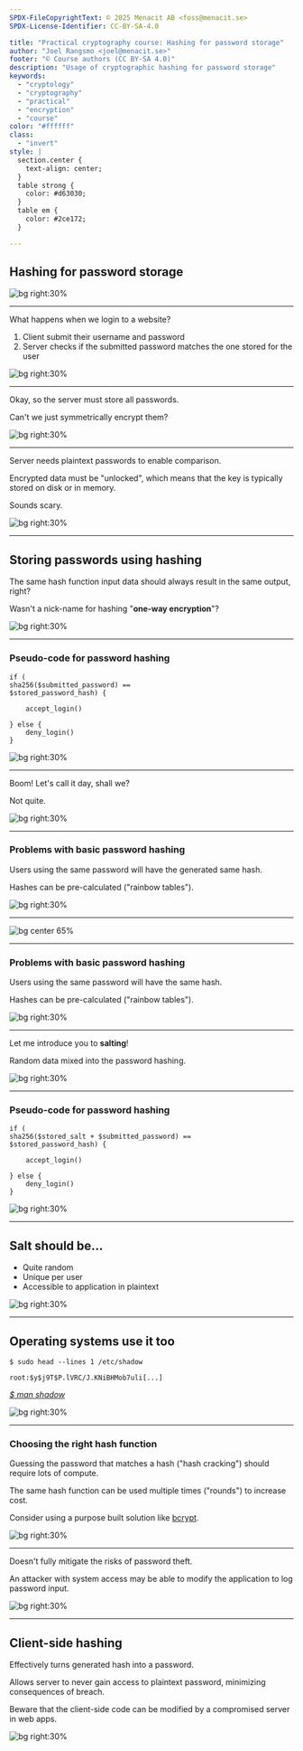```yaml
---
SPDX-FileCopyrightText: © 2025 Menacit AB <foss@menacit.se>
SPDX-License-Identifier: CC-BY-SA-4.0

title: "Practical cryptography course: Hashing for password storage"
author: "Joel Rangsmo <joel@menacit.se>"
footer: "© Course authors (CC BY-SA 4.0)"
description: "Usage of cryptographic hashing for password storage"
keywords:
  - "cryptology"
  - "cryptography"
  - "practical"
  - "encryption"
  - "course"
color: "#ffffff"
class:
  - "invert"
style: |
  section.center {
    text-align: center;
  }
  table strong {
    color: #d63030;
  }
  table em {
    color: #2ce172;
  }

---
```

<!-- _footer: "%ATTRIBUTION_PREFIX% Lord Jaraxxus (CC BY-SA 4.0)" -->
## Hashing for password storage

![bg right:30%](images/13-neon_sign.jpg)

---
<!-- _footer: "%ATTRIBUTION_PREFIX% Lord Jaraxxus (CC BY-SA 4.0)" -->
What happens when we login to a website?  
  
1. Client submit their username and password
2. Server checks if the submitted password matches the one stored for the user

![bg right:30%](images/13-neon_sign.jpg)

---
<!-- _footer: "%ATTRIBUTION_PREFIX% Nicholas A. Tonelli (CC BY 2.0)" -->
Okay, so the server must store all passwords.  
  
Can't we just symmetrically encrypt them?

![bg right:30%](images/13-abandoned_apartment.jpg)

---
<!-- _footer: "%ATTRIBUTION_PREFIX% Nicholas A. Tonelli (CC BY 2.0)" -->
Server needs plaintext passwords
to enable comparison.  
  
Encrypted data must be "unlocked",
which means that the key is typically
stored on disk or in memory.  
  
Sounds scary.

![bg right:30%](images/13-abandoned_apartment.jpg)

---
<!-- _footer: "%ATTRIBUTION_PREFIX% Rod Waddington (CC BY-SA 2.0)" -->
## Storing passwords using hashing
The same hash function input data should always result in the same output, right?  
  
Wasn't a nick-name for hashing
"**one-way encryption**"?

![bg right:30%](images/13-singapore_gardens.jpg)

---
<!-- _footer: "%ATTRIBUTION_PREFIX% Rod Waddington (CC BY-SA 2.0)" -->
### Pseudo-code for password hashing
```
if (
sha256($submitted_password) ==
$stored_password_hash) {

	accept_login()

} else {
	deny_login()
}
```

![bg right:30%](images/13-singapore_gardens.jpg)

---
<!-- _footer: "%ATTRIBUTION_PREFIX% Jennifer Morrow (CC BY 2.0)" -->
Boom! Let's call it day, shall we?  
  
Not quite.

![bg right:30%](images/13-spheres.jpg)

---
<!-- _footer: "%ATTRIBUTION_PREFIX% Jennifer Morrow (CC BY 2.0)" -->
### Problems with basic password hashing
Users using the same password will have the generated same hash.  
  
Hashes can be pre-calculated ("rainbow tables").

![bg right:30%](images/13-spheres.jpg)

---
![bg center 65%](images/13-hash_search.png)

---
<!-- _footer: "%ATTRIBUTION_PREFIX% Jennifer Morrow (CC BY 2.0)" -->
### Problems with basic password hashing
Users using the same password will have the same hash.  
  
Hashes can be pre-calculated ("rainbow tables").

![bg right:30%](images/13-spheres.jpg)

---
<!-- _footer: "%ATTRIBUTION_PREFIX% Halfrain (CC BY-SA 2.0)" -->
Let me introduce you to **salting**!  
  
Random data mixed into the password hashing.

![bg right:30%](images/13-exposed_road.jpg)

---
<!-- _footer: "%ATTRIBUTION_PREFIX% Halfrain (CC BY-SA 2.0)" -->
### Pseudo-code for password hashing
```
if (
sha256($stored_salt + $submitted_password) ==
$stored_password_hash) {

	accept_login()

} else {
	deny_login()
}
```

![bg right:30%](images/13-exposed_road.jpg)

---
<!-- _footer: "%ATTRIBUTION_PREFIX% Halfrain (CC BY-SA 2.0)" -->
## Salt should be...
- Quite random
- Unique per user
- Accessible to application in plaintext

![bg right:30%](images/13-exposed_road.jpg)

---
<!-- _footer: "%ATTRIBUTION_PREFIX% Fandrey (CC BY 2.0)" -->
## Operating systems use it too
```
$ sudo head --lines 1 /etc/shadow

root:$y$j9T$P.lVRC/J.KNiBHMob7uli[...]
```

[_$ man shadow_](https://man.archlinux.org/man/shadow.5.en)

![bg right:30%](images/13-console_beastie.jpg)

---
<!-- _footer: "%ATTRIBUTION_PREFIX% Kurayba (CC BY-SA 2.0)" -->
### Choosing the right hash function
Guessing the password that matches a hash ("hash cracking") should require lots of compute.  
  
The same hash function can be used multiple times ("rounds") to increase cost.  
  
Consider using a purpose built solution like [bcrypt](https://en.wikipedia.org/wiki/Bcrypt).

![bg right:30%](images/13-cave_stairs.jpg)

---
<!-- _footer: "%ATTRIBUTION_PREFIX% Andrew Hart (CC BY-SA 2.0)" -->
Doesn't fully mitigate the risks of password theft.  
  
An attacker with system access may be able to modify the application to log password input.

![bg right:30%](images/13-broken_glass.jpg)

---
<!-- _footer: "%ATTRIBUTION_PREFIX% Bruno Cordioli (CC BY 2.0)" -->
## Client-side hashing
Effectively turns generated hash into a password.
  
Allows server to never gain access to plaintext password, minimizing consequences of breach.  
  
Beware that the client-side code can be modified by a compromised server in web apps.

![bg right:30%](images/13-newton.jpg)
